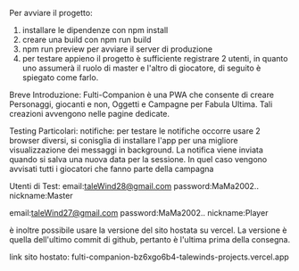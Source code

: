 Per avviare il progetto:
1) installare le dipendenze con npm install
2) creare una build con npm run build
3) npm run preview per avviare il server di produzione
4) per testare appieno il progetto è sufficiente registrare 2 utenti, in quanto uno assumerà il ruolo di master e l'altro di giocatore, di seguito è spiegato come farlo.

Breve Introduzione:
Fulti-Companion è una PWA che consente di creare Personaggi, giocanti e non, Oggetti e Campagne per Fabula Ultima.
Tali creazioni avvengono nelle pagine dedicate.


Testing Particolari:
notifiche: per testare le notifiche occorre usare 2 browser diversi, si conisglia di installare l'app per una migliore visualizzazione dei messaggi in background. La notifica viene inviata quando si salva una nuova data per la sessione. In quel caso vengono avvisati tutti i giocatori che fanno parte della campagna

Utenti di Test:
email:taleWind28@gmail.com
password:MaMa2002..
nickname:Master

email:taleWind27@gmail.com
password:MaMa2002..
nickname:Player


è inoltre possibile usare la versione del sito hostata su vercel. La versione è quella dell'ultimo commit di github, pertanto è l'ultima prima della consegna.

link sito hostato: fulti-companion-bz6xgo6b4-talewinds-projects.vercel.app
